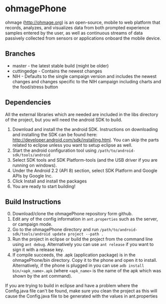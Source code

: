 ohmagePhone
============

ohmage (http://ohmage.org) is an open-source, mobile to web platform that records, 
analyzes, and visualizes data from both prompted experience samples entered by the 
user, as well as continuous streams of data passively collected from sensors or 
applications onboard the mobile device. 

Branches
--------

* master - the latest stable build (might be older)
* cuttingedge - Contains the newest changes
* NIH - Defaults to the single campaign version and includes the newest changes and changes
specific to the NIH campaign including charts and the food/stress button

Dependencies
------------

All the external libraries which are needed are included in the libs directory of the project,
but you will need the android SDK to build.

1. Download and install the the android SDK. Instructions on downloading and installing the
SDK can be found here: http://developer.android.com/sdk/installing.html. You can skip the parts
related to eclipse unless you want to setup eclipse as well.
2. Start the android configuration tool using `/path/to/android-sdk/tools/android`
3. Select SDK tools and SDK Platform-tools (and the USB driver if you are running on windows).
4. Under the Android 2.2 (API 8) section, select SDK Platform and Google APIs by Google Inc.
5. Click Install and install the packages
6. You are ready to start building!

Build Instructions
------------------

0. Download/clone the ohmagePhone repository form github.
1. Edit any of the config information in `ant.properties` such as the server, or campaign mode.
2. Go to the ohmagePhone directory and run `/path/to/android-sdk/tools/android update project --path .`
3. Run the project in eclipse or build the project from the command line using `ant debug`. Alternatively
you can use `ant release` if you want to sign it with a release key.
4. If compile succeeds, the .apk (application package) is in the ohmagePhone/bin directory. 
Copy it to the phone and open it to install. Alternatively, if the phone is plugged in you 
can use `adb install bin/<apk_name>.apk` (where `<apk_name>` is the name of the apk which was 
shown by the ant command).

If you are trying to build in eclipse and have a problem where the Config.java file can't be
found, make sure you clean the project as this will cause the Config.java file to be generated
with the values in ant.properties
